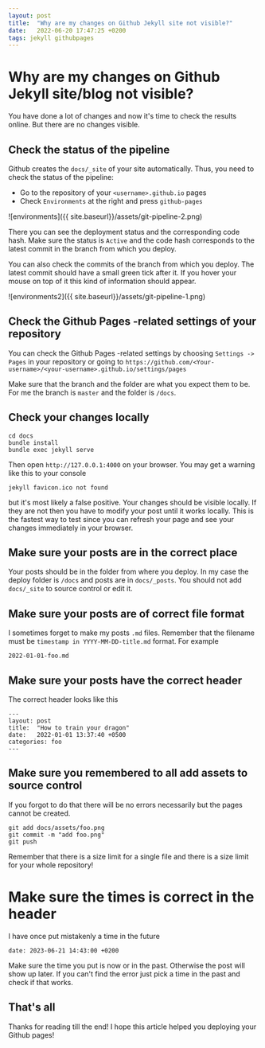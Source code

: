 ```yaml
---
layout: post
title:  "Why are my changes on Github Jekyll site not visible?"
date:   2022-06-20 17:47:25 +0200
tags: jekyll githubpages
---
```


# Why are my changes on Github Jekyll site/blog not visible?

You have done a lot of changes and now it's time to check the results online. But there are no changes visible.


## Check the status of the pipeline

Github creates the `docs/_site` of your site automatically. Thus, you need to check the status of the pipeline:

- Go to the repository of your `<username>.github.io` pages
- Check `Environments` at the right and press `github-pages`

![environments]({{ site.baseurl}}/assets/git-pipeline-2.png)


There you can see the deployment status and the corresponding code hash. Make sure the status is `Active` and the code hash corresponds to the latest commit in the branch from which you deploy.

You can also check the commits of the branch from which you deploy. The latest commit should have a small green tick after it. If you hover your mouse on top of it this kind of information should appear.

![environments2]({{ site.baseurl}}/assets/git-pipeline-1.png)


## Check the Github Pages -related settings of your repository 

You can check the Github Pages -related settings by choosing `Settings -> Pages` in your repository or going to `https://github.com/<Your-username>/<your-username>.github.io/settings/pages`

Make sure that the branch and the folder are what you expect them to be. For me the branch is `master` and the folder is `/docs`.


## Check your changes locally

```
cd docs
bundle install
bundle exec jekyll serve
```

Then open `http://127.0.0.1:4000` on your browser. You may get a warning like this to your console

```
jekyll favicon.ico not found
```

but it's most likely a false positive. Your changes should be visible locally. If they are not then you have to modify your post until it works locally. This is the fastest way to test since you can refresh your page and see your changes immediately in your browser.


## Make sure your posts are in the correct place

Your posts should be in the folder from where you deploy. In my case the deploy folder is `/docs` and posts are in `docs/_posts`. You should not add `docs/_site` to source control or edit it.

## Make sure your posts are of correct file format

I sometimes forget to make my posts `.md` files. Remember that the filename must be `timestamp in YYYY-MM-DD-title.md` format. For example

```
2022-01-01-foo.md
```

## Make sure your posts have the correct header

The correct header looks like this

```
---
layout: post
title:  "How to train your dragon"
date:   2022-01-01 13:37:40 +0500
categories: foo
---
```


## Make sure you remembered to all add assets to source control

If you forgot to do that there will be no errors necessarily but the pages cannot be created.

```
git add docs/assets/foo.png
git commit -m "add foo.png"
git push
```

Remember that there is a size limit for a single file and there is a size limit for your whole repository!

# Make sure the times is correct in the header

I have once put mistakenly a time in the future

```
date: 2023-06-21 14:43:00 +0200
```

Make sure the time you put is now or in the past. Otherwise the post will show up later. If you can't find the error just pick a time in the past and check if that works.

## That's all

Thanks for reading till the end! I hope this article helped you deploying your Github pages!